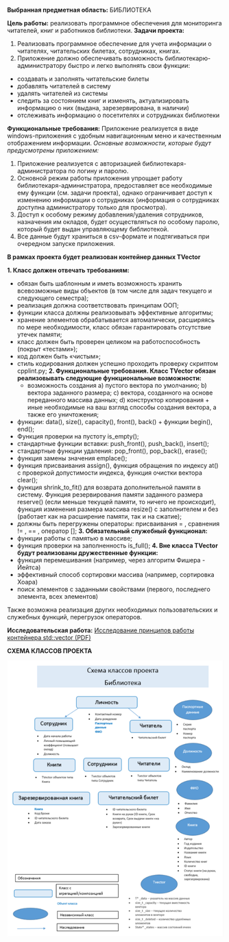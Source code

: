 **Выбранная предметная область:** БИБЛИОТЕКА

**Цель работы:** реализовать программное обеспечения для мониторинга читателей, книг и работников библиотеки.
**Задачи проекта:**
1.	Реализовать программное обеспечение для учета информации о читателях, читательских билетах, сотрудниках, книгах.
2.	Приложение должно обеспечивать возможность библиотекарю-администратору быстро и легко выполнять свои функции:
-	создавать и заполнять читательские билеты
-	добавлять читателей в систему
-	удалять читателей из системы
-	следить за состоянием книг и изменять, актуализировать информацию о них (выдана, зарезервирована, в наличии)
-	отслеживать информацию о посетителях и сотрудниках библиотеки
  
**Функциональные требования:**
Приложение реализуется в виде windows-приложения с удобным навигационным меню и качественным отображением информации.
*Основные возможности, которые будут предусмотрены приложением:*
1.	Приложение реализуется с авторизацией  библиотекаря-администратора по логину и паролю.
2.	Основной режим работы приложения упрощает работу библиотекаря-администратора, предоставляет все необходимые ему функции (см. задачи проекта), однако ограничивает доступ к изменению информации о сотрудниках (информация о сотрудниках доступна администратору только для просмотра). 
3.	Доступ к особому режиму добавления/удаления сотрудников, назначения им окладов, будет осуществляться по особому паролю, который будет выдан управляющему библиотекой.
4.	Все данные будут храниться в csv-формате и подтягиваться при очередном запуске приложения.
   
**В рамках проекта будет реализован контейнер данных TVector**

**1. Класс должен отвечать требованиям:**
  - обязан быть шаблонным и иметь возможность хранить
 всевозможные виды объектов (в том числе для задач текущего и
 следующего семестра);
   - реализация должна соответствовать принципам ООП;
   - функции класса должны реализовывать эффективные алгоритмы;
   - хранение элементов обрабатывается автоматически, расширяясь по мере
 необходимости, класс обязан гарантировать отсутствие утечек
 памяти;
  - класс должен быть проверен целиком
 на работоспособность (покрыт «тестами»);
  - код должен быть «чистым»;
  - стиль кодирования должен успешно
 проходить проверку скриптом cpplint.py;
**2. Функциональные требования. Класс TVector обязан реализовывать следующие функциональные возможности:**
    - возможность создания
 a) пустого вектора по умолчанию;
 b) вектора заданного размера;
 c) вектора, созданного на основе переданного массива данных;
 d) конструктор копирования + иные необходимые на ваш взгляд способы создания вектора,
 а также его уничтожения;
  - функции: data(), size(), capacity(), front(), back() + функции begin(), end();
  - Функция проверки на пустоту is_empty();
  - стандартные функции вставки: push_front(), push_back(), insert();
  - стандартные функции удаления: pop_front(), pop_back(), erase();
  - функция замены значения emplace();
  - функция присваивания assign(), функция обращения по индексу at() с проверкой допустимости индекса,
 функция очистки вектора clear();
  - функция shrink_to_fit() для возврата дополнительной памяти в систему. Функция резервирования памяти
 заданного размера reserve() (если меньше текущей памяти, то ничего не происходит), функция изменения размера
 массива resize() с заполнителем и без (работает как на расширение памяти, так и на сжатие);
  - должны быть перегружены операторы: присваивания = , сравнения != , == , оператор [];
**3.  Обязательный служебный функционал:**
   - функции работы с памятью в массиве;
   - функция проверки на заполненность is_full();
**4. Вне класса TVector будут реализованы дружественные функции:**
  - функция перемешивания (например, через алгоритм Фишера - Йейтса)
  - эффективный способ сортировки массива (например, сортировка Хоара)
  - поиск элементов с заданными свойствами (первого, последнего элемента, всех элементов)

Также возможна реализация других необходимых пользовательских и служебных функций, перегрузок операторов.

**Исследовательская работа:**
[Исследование принципов работы контейнера std::vector (PDF)](source/STL_vector.pdf)

**СХЕМА КЛАССОВ ПРОЕКТА**

![Схема классов проекта](https://raw.githubusercontent.com/Zabytina-Julia-Artemovna/Individual-Project-Library-/main/source/diagram.png)
